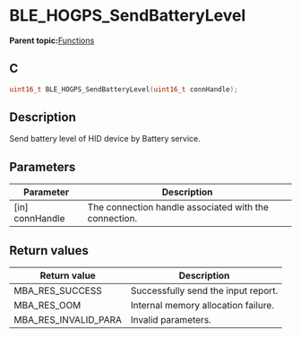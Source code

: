 # BLE\_HOGPS\_SendBatteryLevel

**Parent topic:**[Functions](GUID-4766BD96-39D9-49CC-825C-772FFD3D0082.md)

## C

```c
uint16_t BLE_HOGPS_SendBatteryLevel(uint16_t connHandle);
```

## Description

Send battery level of HID device by Battery service.

## Parameters

|Parameter|Description|
|---------|-----------|
|\[in\] connHandle|The connection handle associated with the connection.|

## Return values

|Return value|Description|
|------------|-----------|
|MBA\_RES\_SUCCESS|Successfully send the input report.|
|MBA\_RES\_OOM|Internal memory allocation failure.|
|MBA\_RES\_INVALID\_PARA|Invalid parameters.|

